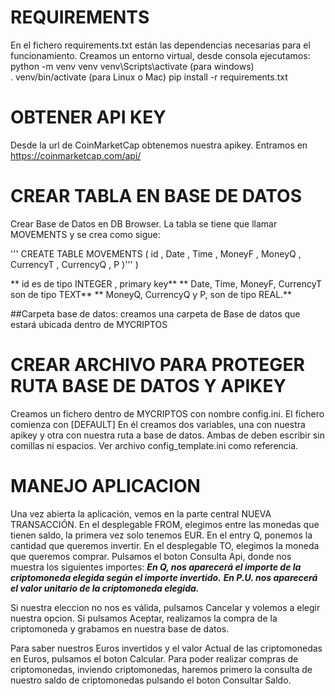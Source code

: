 
# REQUIREMENTS  
En el fichero requirements.txt están las dependencias necesarias para el funcionamiento.
Creamos un entorno virtual, desde consola ejecutamos:
python -m venv venv
venv\Scripts\activate (para windows)  
. venv/bin/activate (para Linux o Mac)
pip install -r requirements.txt


# OBTENER API KEY

Desde la url de CoinMarketCap obtenemos nuestra apikey. 
Entramos en  https://coinmarketcap.com/api/



# CREAR TABLA EN BASE DE DATOS
Crear Base de Datos en DB Browser. La tabla  se tiene que  llamar MOVEMENTS y se crea como sigue:

''' CREATE TABLE  MOVEMENTS (
    id ,
    Date  ,
    Time ,
    MoneyF ,
    MoneyQ ,
    CurrencyT ,
    CurrencyQ ,
    P 
    )'''
     )

   **  id es de tipo INTEGER , primary key**
   ** Date, Time, MoneyF, CurrencyT son de tipo TEXT**
   ** MoneyQ, CurrencyQ y P, son de tipo REAL.**

   ##Carpeta base de datos: creamos una carpeta de Base de datos que estará ubicada dentro de MYCRIPTOS


   # CREAR ARCHIVO PARA PROTEGER RUTA BASE DE DATOS Y APIKEY

   Creamos un fichero dentro de MYCRIPTOS con nombre config.ini. El fichero comienza con [DEFAULT]
   En él creamos dos variables, una con nuestra apikey y otra con nuestra ruta a base de datos.
   Ambas de deben escribir sin comillas ni espacios.
   Ver archivo config_template.ini como referencia.

   # MANEJO APLICACION

   Una vez abierta la aplicación, vemos en la parte central NUEVA TRANSACCIÓN.
   En el desplegable FROM, elegimos entre las monedas que tienen saldo, la primera vez solo tenemos EUR.
   En el entry Q, ponemos la cantidad que queremos invertir. 
   En el desplegable TO, elegimos la moneda que queremos comprar.
   Pulsamos el boton Consulta Api, donde nos muestra los siguientes importes:
   ***En Q, nos aparecerá el importe de la criptomoneda elegida según el importe invertido.***
   ***En P.U. nos aparecerá el valor unitario de la criptomoneda elegida.***

   Si nuestra eleccion no nos es válida, pulsamos Cancelar y volemos a elegir nuestra opcion.
   Si pulsamos Aceptar, realizamos la compra de la criptomoneda y grabamos en nuestra base de datos.

   Para saber nuestros Euros invertidos y el valor Actual de las criptomonedas en Euros, pulsamos el boton Calcular.
   Para poder realizar compras de criptomonedas, inviendo criptomonedas, haremos primero la consulta de nuestro saldo de criptomonedas pulsando el boton Consultar Saldo.

   





 